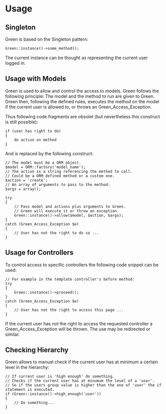 # Usage

## Singleton

Green is based on the Singleton pattern:

	Green::instance()->some_method();
	
The current instance can be thought as representing the current user logged in.

## Usage with Models

Green is used to allow and control the access to models. Green follows the following principle: The model and the method to run are given to Green. Green then, following the defined rules, executes the method on the model if the current user is allowed to, or throws an Green_Access_Exception.

Thus following code fragments are obsolet (but nevertheless this construct is still possible):

	if (user has right to do)
	{
		do action on method
	}
	
And is replaced by the following construct:

	// The model must be a ORM object.
	$model = ORM::factory('model_name'); 
	// The action is a string referencing the method to call.
	// Could be a ORM defined method or a custom one.
	$action = 'create'; 
	// An array of arguments to pass to the method:
	$args = array();

	try
	{
		// Pass model and actions plus arguments to Green.
		// Green will execute it or throw an exception.
		Green::instance()->allow($model, $action, $args);
	}
	catch (Green_Access_Exception $e)
	{
		// User has not the right to do so ...
	}

## Usage for Controllers

To control access to specific controllers the following code snippet can be used:

	// For example in the template controller's before method:
	try
	{
		Green::instance()->proceed();
	}
	catch (Green_Access_Exception $e)
	{
		// User has not the right to access this page ...
	}

If the current user has not the right to access the requested controller a Green_Access_Exception will be thrown. The use may be redirected or similar.

## Checking Hierarchy

Green allows to manual check if the current user has at minimum a certain level in the hierarchy:

	// If current user is 'high enough' do something.
	// Checks if the current user has at minumum the level of a 'user'.
	// So if the users group value is higher than the one of 'user' the if statement is executed.
	if (Green::instance()->high_enough('user'))
	{
		// Do something...
	}

